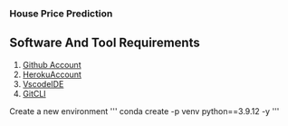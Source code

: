 ###  House Price Prediction 
## Software And Tool Requirements

1. [Github Account](https://github.com)
2. [HerokuAccount](https://heroku.com)
3. [VscodeIDE](https://code.visualstudio.com/)
4. [GitCLI](https://git-scm.com/book/en/v2/Getting-started-the-Commond-Line)

Create a new environment
'''
conda create -p venv python==3.9.12 -y
'''